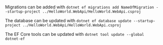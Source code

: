 ﻿Migrations can be added with
`dotnet ef migrations add NameOfMigration --startup-project ../HelloWorld.WebApi/HelloWorld.WebApi.csproj`

The database can be updated with
`dotnet ef database update --startup-project ../HelloWorld.WebApi/HelloWorld.WebApi.csproj`

The EF Core tools can be updated with
`dotnet tool update --global dotnet-ef`